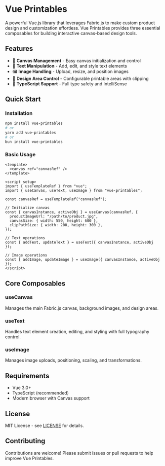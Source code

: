 # Vue Printables

A powerful Vue.js library that leverages Fabric.js to make custom product design and customization effortless. Vue Printables provides three essential composables for building interactive canvas-based design tools.

## Features

- 🎨 **Canvas Management** - Easy canvas initialization and control
- 📝 **Text Manipulation** - Add, edit, and style text elements
- 🖼️ **Image Handling** - Upload, resize, and position images
- 🎯 **Design Area Control** - Configurable printable areas with clipping
- 🔧 **TypeScript Support** - Full type safety and IntelliSense

## Quick Start

### Installation

```bash
npm install vue-printables
# or
yarn add vue-printables
# or
bun install vue-printables
```

### Basic Usage

```vue
<template>
  <canvas ref="canvasRef" />
</template>

<script setup>
import { useTemplateRef } from "vue";
import { useCanvas, useText, useImage } from "vue-printables";

const canvasRef = useTemplateRef("canvasRef");

// Initialize canvas
const { canvasInstance, activeObj } = useCanvas(canvasRef, {
  productImageUrl: "/path/to/product.jpg",
  canvasSize: { width: 550, height: 600 },
  clipPathSize: { width: 200, height: 300 },
});

// Text operations
const { addText, updateText } = useText({ canvasInstance, activeObj });

// Image operations
const { addImage, updateImage } = useImage({ canvasInstance, activeObj });
</script>
```

## Core Composables

### useCanvas

Manages the main Fabric.js canvas, background images, and design areas.

### useText

Handles text element creation, editing, and styling with full typography control.

### useImage

Manages image uploads, positioning, scaling, and transformations.

## Requirements

- Vue 3.0+
- TypeScript (recommended)
- Modern browser with Canvas support

## License

MIT License - see [LICENSE](LICENSE) for details.

## Contributing

Contributions are welcome! Please submit issues or pull requests to help improve Vue Printables.
